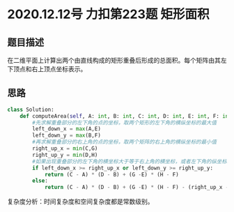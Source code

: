 # 2020.12.12号 力扣第223题 矩形面积

## 题目描述

在二维平面上计算出两个由直线构成的矩形重叠后形成的总面积。每个矩阵由其左下顶点和右上顶点坐标表示。

## 思路

```python
class Solution:
    def computeArea(self, A: int, B: int, C: int, D: int, E: int, F: int, G: int, H: int) -> int:
        #先求解重叠部分的左下角的点的坐标，取两个矩形的左下角的横纵坐标的最大值
        left_down_x = max(A,E)
        left_down_y = max(B,F)
        #再求解重叠部分的右上角的点的坐标，取两个矩阵的右上角的横纵坐标的最小值
        right_up_x = min(C,G)
        right_up_y = min(D,H)
        #如果出现重叠部分的左下角的横坐标大于等于右上角的横坐标，或者左下角的纵坐标大于等于右上角的纵坐标，说明没有重合
        if left_down_x >= right_up_x or left_down_y >= right_up_y:
            return (C - A) * (D - B) + (G -E) * (H - F)
        else:
            return (C - A) * (D - B) + (G -E) * (H - F) - (right_up_x - left_down_x) * (right_up_y - left_down_y)
```

复杂度分析：时间复杂度和空间复杂度都是常数级别。
